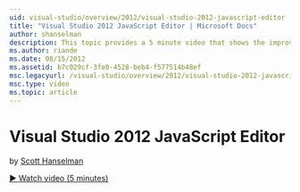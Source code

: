 ```yaml
---
uid: visual-studio/overview/2012/visual-studio-2012-javascript-editor
title: "Visual Studio 2012 JavaScript Editor | Microsoft Docs"
author: shanselman
description: This topic provides a 5 minute video that shows the improvements made to the Visual Studio 2012 Javascript Editor.
ms.author: riande
ms.date: 08/15/2012
ms.assetid: b7c029cf-3fe0-4528-beb4-f577514b48ef
msc.legacyurl: /visual-studio/overview/2012/visual-studio-2012-javascript-editor
msc.type: video
ms.topic: article
---
```

# Visual Studio 2012 JavaScript Editor

by [Scott Hanselman](https://github.com/shanselman)

[&#9654; Watch video (5 minutes)](https://channel9.msdn.com/Blogs/ASP-NET-Site-Videos/visual-studio-2012-javascript-editor)
